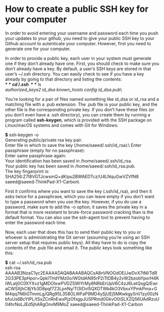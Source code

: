 # How to create a public SSH key for your computer

In order to avoid entering your username and password each time you push your updates to your github, you need to give your public SSH key to your Github account to autenticate your computer. However, first you need to generate one for your computer. 

In order to provide a public key, each user in your system must generate one if they don’t already have one. First, you should check to make sure you don’t already have a key. By default, a user’s SSH keys are stored in that user’s ~/.ssh directory. You can easily check to see if you have a key already by going to that directory and listing the contents:\
**$** cd ~/.ssh\
**$** ls\
_authorized_keys2  id_dsa       known_hosts
config            id_dsa.pub_\

You’re looking for a pair of files named something like id_dsa or id_rsa and a matching file with a .pub extension. The .pub file is your public key, and the other file is the corresponding private key. If you don’t have these files (or you don’t even have a .ssh directory), you can create them by running a program called **ssh-keygen**, which is provided with the SSH package on Linux/macOS systems and comes with Git for Windows:

**$** ssh-keygen -o\
Generating public/private rsa key pair.\
Enter file in which to save the key (/home/saeed/.ssh/id_rsa):\ 
Enter passphrase (empty for no passphrase):\
Enter same passphrase again:\
Your identification has been saved in /home/saeed/.ssh/id_rsa.\
Your public key has been saved in /home/saeed/.ssh/id_rsa.pub.\
The key fingerprint is:\
SHA256:Z7I8VGTJcwsmQ+dKipu2BWAEDTcz/U4LNquGwVZVfN8 saeed@saeed-ThinkPad-X1-Carbon\

First it confirms where you want to save the key (.ssh/id_rsa), and then it asks twice for a passphrase, which you can leave empty if you don’t want to type a password when you use the key. However, if you do use a password, make sure to add the -o option; it saves the private key in a format that is more resistant to brute-force password cracking than is the default format. You can also use the ssh-agent tool to prevent having to enter the password each time.

Now, each user that does this has to send their public key to you or whoever is administrating the Git server (assuming you’re using an SSH server setup that requires public keys). All they have to do is copy the contents of the .pub file and email it. The public keys look something like this:

**$** cat ~/.ssh/id_rsa.pub\
ssh-rsa AAAAB3NzaC1yc2EAAAADAQABAAABAQCsA8nVNOGdOE/JwDvX7tM/TdR2G33PE3pHpor+QpklTHdYMz0o/WGtdAN95rP2iTtDB4y2vW2bzobYporH4KiWLaIj0C0XYXvz1gMDOlxwPVDZSWlYrMy8NRbErUpV6C4zJ6LetQxgQ/EwraCWSXjhC8jYb3D8pqf7Z3LpnNy/TI3tDvl5QXDTWk4kO3VbxxYPmkPma+GM4qq7N6iGTmmLg/QRg95L358OLWFaP9MD4ySjUEj5MKwkgy5nV1zy00zNbfuUs6BcYtPL/tSxZCnRnEwxPjzOfxgpJUSPRmd0GkvO0iSLXZQ56UAdRzuU04hrNoLJEd5jhARgOnvM9MoZ saeed@saeed-ThinkPad-X1-Carbon








